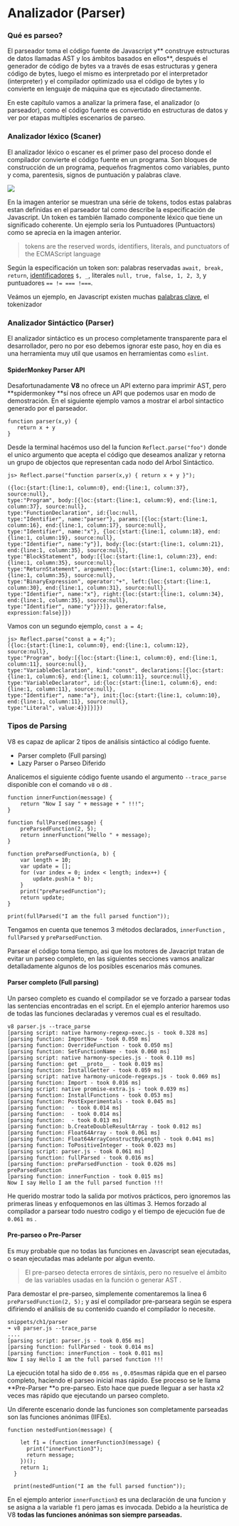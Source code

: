 # Analizador \(Parser\)

### Qué es parseo?

El parseador toma el código fuente de Javascript y** construye estructuras de datos llamadas AST y los ámbitos basados en ellos**, después el generador de código de bytes va a través de esas estructuras y genera código de bytes, luego el mismo es interpretado por el interpretador \(interpreter\) y el compilador optimizado usa el código de bytes y lo convierte en lenguaje de máquina que es ejecutado directamente.

En este capítulo vamos a analizar la primera fase, el analizador \(o parseador\), como el código fuente es convertido en estructuras de datos y ver por etapas multiples escenarios de parseo.

### Analizador léxico \(Scaner\)

El analizador léxico o escaner es el primer paso del proceso donde el compilador convierte el código fuente en un programa. Son bloques de construcción de un programa, pequeños fragmentos como variables, punto y coma, parentesis, signos de puntuación y palabras clave.

![](../assets/tokens_v8.png)

En la imagen anterior se muestran una série de tokens, todos estas palabras estan definidas en el parseador tal como describe la especificación de Javascript. Un token es también llamado componente léxico que tiene un significado coherente. Un ejemplo seria los Puntuadores \(Puntuactors\) como se aprecia en la imagen anterior.

> tokens are the reserved words, identifiers, literals, and punctuators of the ECMAScript language

Según la especificación un token son: palabras reservadas `await, break, return`, [identificadores](https://mathias.html5.org/tests/javascript/identifiers/symbols.js) `$, _`, literales `null, true, false, 1, 2, 3`, y puntuadores `== != === !===`.

Veámos un ejemplo, en Javascript existen muchas [palabras clave](https://mathiasbynens.be/notes/reserved-keywords), el tokenizador

### Analizador Sintáctico \(Parser\)

El analizador sintáctico es un proceso completamente transparente para el desarrollador, pero no por eso debemos ignorar este paso, hoy en dia es una herramienta muy util que usamos en herramientas como `eslint`.

#### SpiderMonkey Parser API

Desafortunadamente **V8** no ofrece un API externo para imprimir AST, pero **spidermonkey **sí nos ofrece un API que podemos usar en modo de demostración. En el siguiente ejemplo vamos a mostrar el arbol sintactico generado por el parseador.

```
function parser(x,y) { 
   return x + y
}
```

Desde la terminal hacémos uso del la funcion `Reflect.parse("foo")` donde el unico argumento que acepta el código que deseamos analizar y retorna un grupo de objectos que representan cada nodo del Arbol Sintáctico.

```
js> Reflect.parse("function parser(x,y) { return x + y }");

({loc:{start:{line:1, column:0}, end:{line:1, column:37}, source:null}, 
type:"Program", body:[{loc:{start:{line:1, column:9}, end:{line:1, column:37}, source:null}, 
type:"FunctionDeclaration", id:{loc:null, 
type:"Identifier", name:"parser"}, params:[{loc:{start:{line:1, column:16}, end:{line:1, column:17}, source:null}, 
type:"Identifier", name:"x"}, {loc:{start:{line:1, column:18}, end:{line:1, column:19}, source:null},
type:"Identifier", name:"y"}], body:{loc:{start:{line:1, column:21}, end:{line:1, column:35}, source:null}, 
type:"BlockStatement", body:[{loc:{start:{line:1, column:23}, end:{line:1, column:35}, source:null}, 
type:"ReturnStatement", argument:{loc:{start:{line:1, column:30}, end:{line:1, column:35}, source:null}, 
type:"BinaryExpression", operator:"+", left:{loc:{start:{line:1, column:30}, end:{line:1, column:31}, source:null}, 
type:"Identifier", name:"x"}, right:{loc:{start:{line:1, column:34}, end:{line:1, column:35}, source:null}, 
type:"Identifier", name:"y"}}}]}, generator:false, expression:false}]})
```

Vamos con un segundo ejemplo, `const a = 4;`

```
js> Reflect.parse("const a = 4;");
({loc:{start:{line:1, column:0}, end:{line:1, column:12}, source:null}, 
type:"Program", body:[{loc:{start:{line:1, column:0}, end:{line:1, column:11}, source:null}, 
type:"VariableDeclaration", kind:"const", declarations:[{loc:{start:{line:1, column:6}, end:{line:1, column:11}, source:null}, 
type:"VariableDeclarator", id:{loc:{start:{line:1, column:6}, end:{line:1, column:11}, source:null}, 
type:"Identifier", name:"a"}, init:{loc:{start:{line:1, column:10}, end:{line:1, column:11}, source:null}, 
type:"Literal", value:4}}]}]})
```

### Tipos de Parsing

V8 es capaz de aplicar 2 tipos de análisis sintáctico al código fuente.

* Parser completo \(Full parsing\)
* Lazy Parser o Parseo Diferido

Analicemos el siguiente código fuente usando el argumento `--trace_parse` disponible con el comando `v8` o `d8` .

```
function innerFunction(message) {
    return "Now I say " + message + " !!!";
}

function fullParsed(message) {
    preParsedFunction(2, 5);
    return innerFunction("Hello " + message);
}

function preParsedFunction(a, b) {
    var length = 10;
    var update = [];
    for (var index = 0; index < length; index++) {
        update.push(a * b);
    }
    print("preParsedFunction");
    return update;
}

print(fullParsed("I am the full parsed function"));
```

Tengamos en cuenta que tenemos 3 métodos declarados, `innerFunction` , `fullParsed` y `preParsedFunction`.

Parsear el código toma tiempo, asi que los motores de Javacript tratan de evitar un parseo completo, en las siguientes secciones vamos analizar detalladamente algunos de los posibles escenarios más comunes.

#### Parser completo \(Full parsing\)

Un parseo completo es cuando el compilador se ve forzado a parsear todas las sentencias encontradas en el script. En el ejemplo anterior haremos uso de todas las funciones declaradas y veremos cual es el resultado.

```
v8 parser.js --trace_parse
[parsing script: native harmony-regexp-exec.js - took 0.328 ms]
[parsing function: ImportNow - took 0.050 ms]
[parsing function: OverrideFunction - took 0.050 ms]
[parsing function: SetFunctionName - took 0.060 ms]
[parsing script: native harmony-species.js - took 0.110 ms]
[parsing function: get __proto__ - took 0.019 ms]
[parsing function: InstallGetter - took 0.059 ms]
[parsing script: native harmony-unicode-regexps.js - took 0.069 ms]
[parsing function: Import - took 0.016 ms]
[parsing script: native promise-extra.js - took 0.039 ms]
[parsing function: InstallFunctions - took 0.053 ms]
[parsing function: PostExperimentals - took 0.045 ms]
[parsing function:  - took 0.014 ms]
[parsing function:  - took 0.014 ms]
[parsing function:  - took 0.013 ms]
[parsing function: b.CreateDoubleResultArray - took 0.012 ms]
[parsing function: Float64Array - took 0.061 ms]
[parsing function: Float64ArrayConstructByLength - took 0.041 ms]
[parsing function: ToPositiveInteger - took 0.023 ms]
[parsing script: parser.js - took 0.061 ms]
[parsing function: fullParsed - took 0.016 ms]
[parsing function: preParsedFunction - took 0.026 ms]
preParsedFunction
[parsing function: innerFunction - took 0.015 ms]
Now I say Hello I am the full parsed function !!!
```

He querido mostrar todo la salida por motivos prácticos, pero ignoremos las primeras lineas y enfoquemonos en las últimas 3. Hemos forzado al compilador a parsear todo nuestro codigo y el tiempo de ejecución fue de `0.061 ms` .

#### Pre-parseo o Pre-Parser

Es muy probable que no todas las funciones en Javascript sean ejecutadas, o sean ejecutadas mas adelante por algun evento.

> El pre-parseo detecta errores de sintáxis, pero no resuelve el ámbito de las variables usadas en la función o generar AST .

Para demostar el pre-parseo, simplemente comentaremos la linea 6 `preParsedFunction(2, 5);`  y así el compilador pre-parseara según se espera difiriendo el análisis de su contenido cuando el compilador lo necesite.

```
snippets/ch1/parser 
➜ v8 parser.js --trace_parse
....
[parsing script: parser.js - took 0.056 ms]
[parsing function: fullParsed - took 0.014 ms]
[parsing function: innerFunction - took 0.011 ms]
Now I say Hello I am the full parsed function !!!
```

La ejecución total ha sido de `0.056 ms` , `0.05ms`mas rápida que en el parseo completo, haciendo el parseo inicial mas rápido. Ese proceso se le llama **Pre-Parser **o pre-parseo. Esto hace que puede lleguar a ser hasta x2 veces mas rápido que ejecutando un parseo completo.

Un diferente escenario donde las funciones son completamente parseadas son las funciones anónimas \(IIFEs\).

```
function nestedFuntion(message) {

    let f1 = (function innerFunction3(message) {
      print("innerFunction3");
      return message;
    })();
    return 1;
  }

  print(nestedFuntion("I am the full parsed function"));
```

En el ejemplo anterior `innerFunction3` es una declaración de una funcion y se asigna a la variable `f1` pero jamas es invocada. Debido a la heurística de V8 **todas las funciones anónimas son siempre parseadas.**

